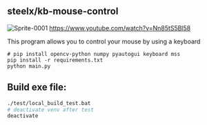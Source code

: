 ## steelx/kb-mouse-control
![Sprite-0001](https://github.com/user-attachments/assets/8cfa03a9-0347-44ed-825f-2eabac743950)
https://www.youtube.com/watch?v=Nn85tS5Bl58

This program allows you to control your mouse by using a keyboard

```
# pip install opencv-python numpy pyautogui keyboard mss
pip install -r requirements.txt 
python main.py
```

## Build exe file:

```bash
./test/local_build_test.bat
# deactivate venv after test
deactivate
```
